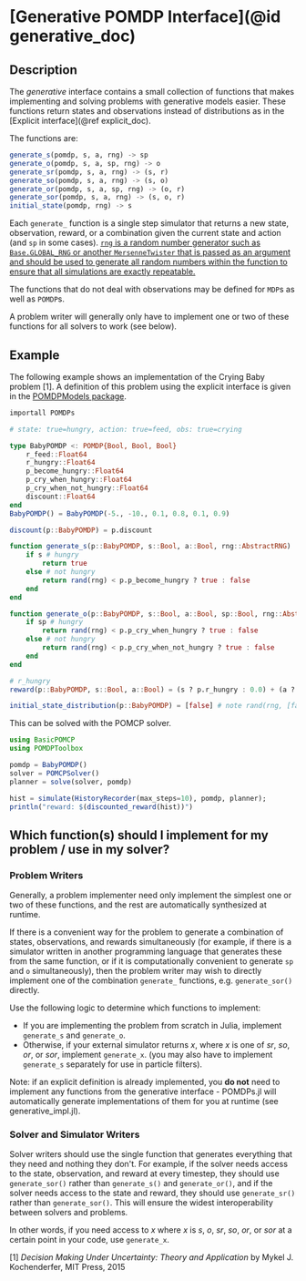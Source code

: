 # [Generative POMDP Interface](@id generative_doc)

## Description

The *generative* interface contains a small collection of functions that makes implementing and solving problems with generative models easier. These functions return states and observations instead of distributions as in the [Explicit interface](@ref explicit_doc).

The functions are:
```julia
generate_s(pomdp, s, a, rng) -> sp
generate_o(pomdp, s, a, sp, rng) -> o
generate_sr(pomdp, s, a, rng) -> (s, r)
generate_so(pomdp, s, a, rng) -> (s, o)
generate_or(pomdp, s, a, sp, rng) -> (o, r)
generate_sor(pomdp, s, a, rng) -> (s, o, r)
initial_state(pomdp, rng) -> s
```

Each `generate_` function is a single step simulator that returns a new state, observation, reward, or a combination given the current state and action (and `sp` in some cases). [`rng` is a random number generator such as `Base.GLOBAL_RNG` or another `MersenneTwister` that is passed as an argument and should be used to generate all random numbers within the function to ensure that all simulations are exactly repeatable.](http://docs.julialang.org/en/release-0.5/stdlib/numbers/#random-numbers)

The functions that do not deal with observations may be defined for `MDP`s as well as `POMDP`s.

A problem writer will generally only have to implement one or two of these functions for all solvers to work (see below).

## Example

The following example shows an implementation of the Crying Baby problem \[1\]. A definition of this problem using the explicit interface is given in the [POMDPModels package](https://github.com/JuliaPOMDP/POMDPModels.jl).

```julia
importall POMDPs

# state: true=hungry, action: true=feed, obs: true=crying

type BabyPOMDP <: POMDP{Bool, Bool, Bool}
    r_feed::Float64
    r_hungry::Float64
    p_become_hungry::Float64
    p_cry_when_hungry::Float64
    p_cry_when_not_hungry::Float64
    discount::Float64
end
BabyPOMDP() = BabyPOMDP(-5., -10., 0.1, 0.8, 0.1, 0.9)

discount(p::BabyPOMDP) = p.discount

function generate_s(p::BabyPOMDP, s::Bool, a::Bool, rng::AbstractRNG)
    if s # hungry
        return true
    else # not hungry
        return rand(rng) < p.p_become_hungry ? true : false
    end
end

function generate_o(p::BabyPOMDP, s::Bool, a::Bool, sp::Bool, rng::AbstractRNG)
    if sp # hungry
        return rand(rng) < p.p_cry_when_hungry ? true : false
    else # not hungry
        return rand(rng) < p.p_cry_when_not_hungry ? true : false
    end
end

# r_hungry
reward(p::BabyPOMDP, s::Bool, a::Bool) = (s ? p.r_hungry : 0.0) + (a ? p.r_feed : 0.0)

initial_state_distribution(p::BabyPOMDP) = [false] # note rand(rng, [false]) = false, so this is encoding that the baby always starts out full
```

This can be solved with the POMCP solver.

```julia
using BasicPOMCP
using POMDPToolbox

pomdp = BabyPOMDP()
solver = POMCPSolver()
planner = solve(solver, pomdp)

hist = simulate(HistoryRecorder(max_steps=10), pomdp, planner);
println("reward: $(discounted_reward(hist))")
```

## Which function(s) should I implement for my problem / use in my solver?

### Problem Writers

Generally, a problem implementer need only implement the simplest one or two of these functions, and the rest are automatically synthesized at runtime.

If there is a convenient way for the problem to generate a combination of states, observations, and rewards simultaneously (for example, if there is a simulator written in another programming language that generates these from the same function, or if it is computationally convenient to generate `sp` and `o` simultaneously), then the problem writer may wish to directly implement one of the combination `generate_` functions, e.g. `generate_sor()` directly.

Use the following logic to determine which functions to implement:
- If you are implementing the problem from scratch in Julia, implement `generate_s` and `generate_o`.
- Otherwise, if your external simulator returns *x*, where *x* is one of *sr*, *so*, *or*, or *sor*, implement `generate_x`. (you may also have to implement `generate_s` separately for use in particle filters).

Note: if an explicit definition is already implemented, you **do not** need to implement any functions from the generative interface - POMDPs.jl will automatically generate implementations of them for you at runtime (see generative_impl.jl).

### Solver and Simulator Writers

Solver writers should use the single function that generates everything that they need and nothing they don't. For example, if the solver needs access to the state, observation, and reward at every timestep, they should use `generate_sor()` rather than `generate_s()` and `generate_or()`, and if the solver needs access to the state and reward, they should use `generate_sr()` rather than `generate_sor()`. This will ensure the widest interoperability between solvers and problems.

In other words, if you need access to *x* where *x* is *s*, *o*, *sr*, *so*, *or*, or *sor* at a certain point in your code, use `generate_x`.

\[1\] *Decision Making Under Uncertainty: Theory and Application* by
Mykel J. Kochenderfer, MIT Press, 2015

